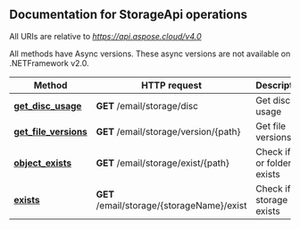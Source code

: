 
## Documentation for StorageApi operations

All URIs are relative to *https://api.aspose.cloud/v4.0*

All methods have Async versions. These async versions are not available on .NETFramework v2.0.

Method | HTTP request | Description
------------- | ------------- | -------------
[**get_disc_usage**](StorageApi.md#get_disc_usage)| **GET** /email/storage/disc| Get disc usage
[**get_file_versions**](StorageApi.md#get_file_versions)| **GET** /email/storage/version/{path}| Get file versions
[**object_exists**](StorageApi.md#object_exists)| **GET** /email/storage/exist/{path}| Check if file or folder exists
[**exists**](StorageApi.md#exists)| **GET** /email/storage/{storageName}/exist| Check if storage exists
